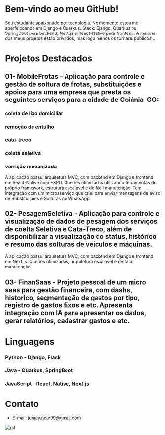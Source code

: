 # Bem-vindo ao meu GitHub!                                                                                                  
Sou estudante apaixonado por tecnologia.
No momento estou me aperfeiçoando em Django e Quarkus.
Stack: Django, Quarkus ou SpringBoot para backend, Next.js e React-Native para frontend. A maioria dos meus projetos estão privados, mas logo menos os tornarei publicos...



# Projetos Destacados

## 01- MobileFrotas - Aplicação para controle e gestão de soltura de frotas, substituições e apoios para uma empresa que presta os seguintes serviços para a cidade de Goiânia-GO: 
### coleta de lixo domiciliar
### remoção de entulho
### cata-treco
### coleta seletiva
### varrição mecanizada

A aplicação possui arquitetura MVC, com backend em Django e frontend em React-Native com EXPO. Queries otimizadas utilizando ferramentas do próprio framework, estrutura escalável e de fácil manutenção. Tem integração com um microsserviço que criei para enviar mensagens de aviso de Substituições e Solturas no WhatsApp.
           
## 02- PesagemSeletiva - Aplicação para controle e visualização de dados de pesagem dos serviços de coelta Seletiva e Cata-Treco, além de disponibilizar a visualização do status, histórico e resumo das solturas de veículos e máquinas. 

A aplicação possui arquitetura MVC, com backend em Django e frontend em Next.js. Queries otimizadas, arquitetura escalável e de fácil manutenção.

## 03- FinanSaas - Projeto pessoal de um micro saas para gestão financeira, com dashs, historico, segmentação de gastos por tipo, registro de gastos fixos e etc. Apresenta integração com IA para apresentar os dados, gerar relatórios, cadastrar gastos e etc. 

# Linguagens

### Python - Django, Flask
### Java - Quarkus, SpringBoot
### JavaScript - React, Native, Next.js

# Contato
- E-mail: juracy.neto99@gmail.com



![gif](https://github.com/paulojssr/prototype-backend/assets/91094257/56ba44e2-876f-4c40-8fbb-17be6e8f50b2)



